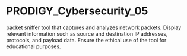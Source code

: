 # PRODIGY_Cybersecurity_05
 packet sniffer tool that captures and analyzes network packets. Display relevant information such as source and destination IP addresses, protocols, and payload data. Ensure the ethical use of the tool for educational purposes.
